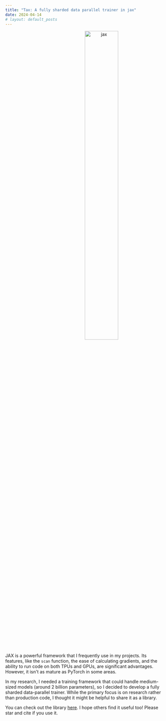 ```yaml
---
title: "Tax: A fully sharded data parallel trainer in jax"
date: 2024-04-14
# layout: default_posts
---
```

<!-- <div style="max-width: 400px" >
<img src="image.jpg" style="max-width:100%;" />
</div> -->

<figure style="text-align: center;">
  <img
     src="{{'/assets/img/jax_logo_250px.png' | relative_url }}"
     alt="jax"
     class="img-responsive"
     style="float: center; width:50%; margin-left: 25%;"
    >
  <!--figcaption>MDN Logo</figcaption   -->
</figure>

JAX is a powerful framework that I frequently use in my projects. Its features, like the `scan` function, the ease of calculating gradients, and the ability to run code on both TPUs and GPUs, are significant advantages. However, it isn't as mature as PyTorch in some areas.

In my research, I needed a training framework that could handle medium-sized models (around 2 billion parameters), so I decided to develop a fully sharded data-parallel trainer. While the primary focus is on research rather than production code, I thought it might be helpful to share it as a library.

You can check out the library [here](https://github.com/raresdolga/tax). I hope others find it useful too! Please star and cite if you use it.